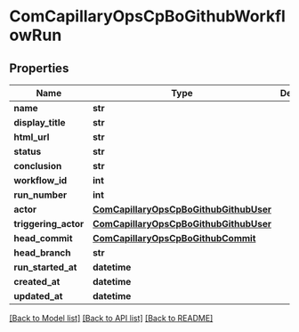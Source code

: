 # ComCapillaryOpsCpBoGithubWorkflowRun

## Properties
Name | Type | Description | Notes
------------ | ------------- | ------------- | -------------
**name** | **str** |  | [optional] 
**display_title** | **str** |  | [optional] 
**html_url** | **str** |  | [optional] 
**status** | **str** |  | [optional] 
**conclusion** | **str** |  | [optional] 
**workflow_id** | **int** |  | [optional] 
**run_number** | **int** |  | [optional] 
**actor** | [**ComCapillaryOpsCpBoGithubGithubUser**](ComCapillaryOpsCpBoGithubGithubUser.md) |  | [optional] 
**triggering_actor** | [**ComCapillaryOpsCpBoGithubGithubUser**](ComCapillaryOpsCpBoGithubGithubUser.md) |  | [optional] 
**head_commit** | [**ComCapillaryOpsCpBoGithubCommit**](ComCapillaryOpsCpBoGithubCommit.md) |  | [optional] 
**head_branch** | **str** |  | [optional] 
**run_started_at** | **datetime** |  | [optional] 
**created_at** | **datetime** |  | [optional] 
**updated_at** | **datetime** |  | [optional] 

[[Back to Model list]](../README.md#documentation-for-models) [[Back to API list]](../README.md#documentation-for-api-endpoints) [[Back to README]](../README.md)

